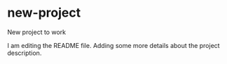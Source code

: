 # new-project
New project to work

I am editing the README file. Adding some more details about the project description.
